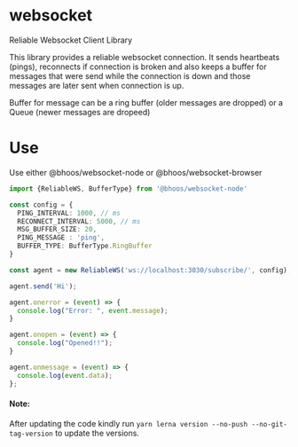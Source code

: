 # websocket
Reliable Websocket Client Library

This library provides a reliable websocket connection. It sends heartbeats (pings), reconnects if connection is broken and also keeps a buffer for messages that were send while the connection is down and those messages are later sent when connection is up.

Buffer for message can be a ring buffer (older messages are dropped) or a Queue (newer messages are dropeed)

# Use
Use either @bhoos/websocket-node or @bhoos/websocket-browser

```ts
import {ReliableWS, BufferType} from '@bhoos/websocket-node'

const config = {
  PING_INTERVAL: 1000, // ms
  RECONNECT_INTERVAL: 5000, // ms
  MSG_BUFFER_SIZE: 20,
  PING_MESSAGE : 'ping',
  BUFFER_TYPE: BufferType.RingBuffer
}

const agent = new ReliableWS('ws://localhost:3030/subscribe/', config);

agent.send('Hi');

agent.onerror = (event) => {
  console.log("Error: ", event.message);
}

agent.onopen = (event) => {
  console.log("Opened!!");
}

agent.onmessage = (event) => {
  console.log(event.data);
};
```

#### Note:
After updating the code kindly run ``yarn lerna version --no-push --no-git-tag-version`` to update the versions.